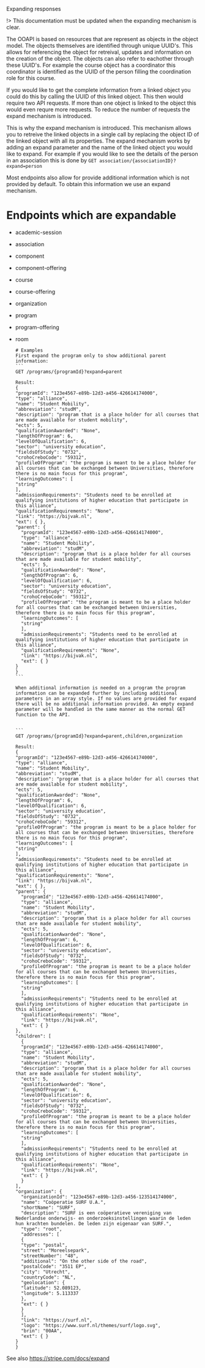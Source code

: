 Expanding responses

!> This documentation must be updated when the expanding mechanism is clear.

The OOAPI is based on resources that are represent as objects in the object model. The objects themselves are identified through unique UUID's. This allows for referencing the object for retreival, updates and information on the creation of the object. The objects can also refer to eachother through these UUID's. For example the course object has a coordinator this coordinator is identified as the UUID of the person filling the coordination role for this course.

If you would like to get the complete information from a linked object you could do this by calling the UUID of this linked object. This then would require two API requests. If more than one object is linked to the object this would even requre more requests. To reduce the number of requests the expand mechanism is introduced. 

This is why the expand mechanism is introduced. This mechanism allows you to retreive the linked objects in a single call by replacing the object ID of the linked object with all its properties. 
The expand mechanism works by adding an expand parameter and the name of the linked object you would like to expand. For example if you would like to see the details of the person in an association this is done by 
`GET association/{associationID}?expand=person`

Most endpoints also allow for provide additional information which is not provided by default. To obtain this information we use an expand mechanism. 

# Endpoints which are expandable
* academic-session
* association
* component
* component-offering
* course
* course-offering
* organization
* program
* program-offering
* room

      # Examples
      First expand the program only to show additional parent information:
      ```
      GET /programs/{programId}?expand=parent

      Result:
      {
      "programId": "123e4567-e89b-12d3-a456-426614174000",
      "type": "alliance",
      "name": "Student Mobility",
      "abbreviation": "studM",
      "description": "program that is a place holder for all courses that are made available for student mobility",
      "ects": 5,
      "qualificationAwarded": "None",
      "lengthOfProgram": 6,
      "levelOfQualification": 6,
      "sector": "university education",
      "fieldsOfStudy": "0732",
      "crohoCreboCode": "59312",
      "profileOfProgram": "the program is meant to be a place holder for all courses that can be exchanged between Universities, therefore there is no main focus for this program",
      "learningOutcomes": [
      "string"
      ],
      "admissionRequirements": "Students need to be enrolled at qualifying institutions of higher education that participate in this alliance",
      "qualificationRequirements": "None",
      "link": "https://bijvak.nl",
      "ext": { },
      "parent": {
        "programId": "123e4567-e89b-12d3-a456-426614174000",
        "type": "alliance",
        "name": "Student Mobility",
        "abbreviation": "studM",
        "description": "program that is a place holder for all courses that are made available for student mobility",
        "ects": 5,
        "qualificationAwarded": "None",
        "lengthOfProgram": 6,
        "levelOfQualification": 6,
        "sector": "university education",
        "fieldsOfStudy": "0732",
        "crohoCreboCode": "59312",
        "profileOfProgram": "the program is meant to be a place holder for all courses that can be exchanged between Universities, therefore there is no main focus for this program",
        "learningOutcomes": [
        "string"
        ],
        "admissionRequirements": "Students need to be enrolled at qualifying institutions of higher education that participate in this alliance",
        "qualificationRequirements": "None",
        "link": "https://bijvak.nl",
        "ext": { }
      }
      }
      ```

      When additional information is needed on a program the program information can be expanded further by including additional parameters in an array style. If no values are provided for expand there will be no additional information provided. An empty expand parameter will be handled in the same manner as the normal GET function to the API.


      ```
      GET /programs/{programId}?expand=parent,children,organization

      Result:
      {
      "programId": "123e4567-e89b-12d3-a456-426614174000",
      "type": "alliance",
      "name": "Student Mobility",
      "abbreviation": "studM",
      "description": "program that is a place holder for all courses that are made available for student mobility",
      "ects": 5,
      "qualificationAwarded": "None",
      "lengthOfProgram": 6,
      "levelOfQualification": 6,
      "sector": "university education",
      "fieldsOfStudy": "0732",
      "crohoCreboCode": "59312",
      "profileOfProgram": "the program is meant to be a place holder for all courses that can be exchanged between Universities, therefore there is no main focus for this program",
      "learningOutcomes": [
      "string"
      ],
      "admissionRequirements": "Students need to be enrolled at qualifying institutions of higher education that participate in this alliance",
      "qualificationRequirements": "None",
      "link": "https://bijvak.nl",
      "ext": { },
      "parent": {
        "programId": "123e4567-e89b-12d3-a456-426614174000",
        "type": "alliance",
        "name": "Student Mobility",
        "abbreviation": "studM",
        "description": "program that is a place holder for all courses that are made available for student mobility",
        "ects": 5,
        "qualificationAwarded": "None",
        "lengthOfProgram": 6,
        "levelOfQualification": 6,
        "sector": "university education",
        "fieldsOfStudy": "0732",
        "crohoCreboCode": "59312",
        "profileOfProgram": "the program is meant to be a place holder for all courses that can be exchanged between Universities, therefore there is no main focus for this program",
        "learningOutcomes": [
        "string"
        ],
        "admissionRequirements": "Students need to be enrolled at qualifying institutions of higher education that participate in this alliance",
        "qualificationRequirements": "None",
        "link": "https://bijvak.nl",
        "ext": { }
      },
      "children": [
        {
        "programId": "123e4567-e89b-12d3-a456-426614174000",
        "type": "alliance",
        "name": "Student Mobility",
        "abbreviation": "studM",
        "description": "program that is a place holder for all courses that are made available for student mobility",
        "ects": 5,
        "qualificationAwarded": "None",
        "lengthOfProgram": 6,
        "levelOfQualification": 6,
        "sector": "university education",
        "fieldsOfStudy": "0732",
        "crohoCreboCode": "59312",
        "profileOfProgram": "the program is meant to be a place holder for all courses that can be exchanged between Universities, therefore there is no main focus for this program",
        "learningOutcomes": [
        "string"
        ],
        "admissionRequirements": "Students need to be enrolled at qualifying institutions of higher education that participate in this alliance",
        "qualificationRequirements": "None",
        "link": "https://bijvak.nl",
        "ext": { }
        }
      ],
      "organization": {
        "organizationId": "123e4567-e89b-12d3-a456-123514174000",
        "name": "Coöperatie SURF U.A.",
        "shortName": "SURF",
        "description": "SURF is een coöperatieve vereniging van Nederlandse onderwijs- en onderzoeksinstellingen waarin de leden hun krachten bundelen. De leden zijn eigenaar van SURF.",
        "type": "root",
        "addresses": [
        {
        "type": "postal",
        "street": "Moreelsepark",
        "streetNumber": "48",
        "additional": "On the other side of the road",
        "postalCode": "3511 EP",
        "city": "Utrecht",
        "countryCode": "NL",
        "geolocation": {
        "latitude": 52.089123,
        "longitude": 5.113337
        },
        "ext": { }
        }
        ],
        "link": "https://surf.nl",
        "logo": "https://www.surf.nl/themes/surf/logo.svg",
        "brin": "00AA",
        "ext": { }
      }
      }



See also https://stripe.com/docs/expand

